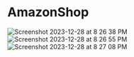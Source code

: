# AmazonShop
![Screenshot 2023-12-28 at 8 26 38 PM](https://github.com/neelamkoli06/AmazonShop/assets/85050864/74fa48f3-9ed3-468d-aed0-631473298035)
![Screenshot 2023-12-28 at 8 26 55 PM](https://github.com/neelamkoli06/AmazonShop/assets/85050864/fd861d8b-7004-4faf-964a-e3c55f63855c)
![Screenshot 2023-12-28 at 8 27 08 PM](https://github.com/neelamkoli06/AmazonShop/assets/85050864/75f0c622-66b5-42b3-86ab-a9fe4d0e2f1b)


